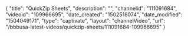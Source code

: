 {
    "title": "QuickZip Sheets",
    "description": "",
    "channelid": "111091684",
    "videoid": "109966695",
    "date_created": "1502518074",
    "date_modified": "1504049171",
    "type": "captivate",
    "layout": "channelVideo",
    "url": "\/bbbusa-latest-videos\/quickzip-sheets\/111091684-109966695"
}